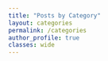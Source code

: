 ```yaml
---
title: "Posts by Category"
layout: categories
permalink: /categories
author_profile: true
classes: wide
---
```

